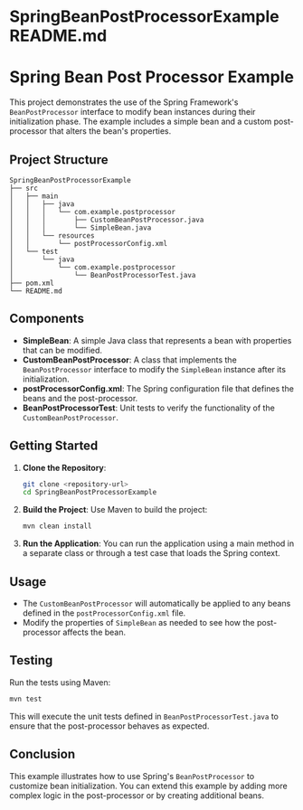 # SpringBeanPostProcessorExample README.md

# Spring Bean Post Processor Example

This project demonstrates the use of the Spring Framework's `BeanPostProcessor` interface to modify bean instances during their initialization phase. The example includes a simple bean and a custom post-processor that alters the bean's properties.

## Project Structure

```
SpringBeanPostProcessorExample
├── src
│   ├── main
│   │   ├── java
│   │   │   └── com.example.postprocessor
│   │   │       ├── CustomBeanPostProcessor.java
│   │   │       └── SimpleBean.java
│   │   └── resources
│   │       └── postProcessorConfig.xml
│   └── test
│       └── java
│           └── com.example.postprocessor
│               └── BeanPostProcessorTest.java
├── pom.xml
└── README.md
```

## Components

- **SimpleBean**: A simple Java class that represents a bean with properties that can be modified.
- **CustomBeanPostProcessor**: A class that implements the `BeanPostProcessor` interface to modify the `SimpleBean` instance after its initialization.
- **postProcessorConfig.xml**: The Spring configuration file that defines the beans and the post-processor.
- **BeanPostProcessorTest**: Unit tests to verify the functionality of the `CustomBeanPostProcessor`.

## Getting Started

1. **Clone the Repository**:
   ```bash
   git clone <repository-url>
   cd SpringBeanPostProcessorExample
   ```

2. **Build the Project**:
   Use Maven to build the project:
   ```bash
   mvn clean install
   ```

3. **Run the Application**:
   You can run the application using a main method in a separate class or through a test case that loads the Spring context.

## Usage

- The `CustomBeanPostProcessor` will automatically be applied to any beans defined in the `postProcessorConfig.xml` file. 
- Modify the properties of `SimpleBean` as needed to see how the post-processor affects the bean.

## Testing

Run the tests using Maven:
```bash
mvn test
```

This will execute the unit tests defined in `BeanPostProcessorTest.java` to ensure that the post-processor behaves as expected.

## Conclusion

This example illustrates how to use Spring's `BeanPostProcessor` to customize bean initialization. You can extend this example by adding more complex logic in the post-processor or by creating additional beans.